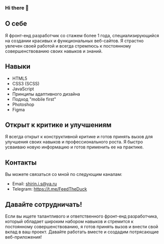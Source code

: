 ### Hi there 👋

## О себе
Я фронт-енд разработчик со стажем более 1 года, специализирующийся на создании красивых и функциональных веб-сайтов. Я страстно увлечен своей работой и всегда стремлюсь к постоянному совершенствованию своих навыков и знаний.

## Навыки
- HTML5
- CSS3 (SCSS)
- JavaScript
- Принципы адаптивного дизайна
- Подход "mobile first"
- Photoshop
- Figma

## Открыт к критике и улучшениям
Я всегда открыт к конструктивной критике и готов принять вызов для улучшения своих навыков и профессионального роста. Я быстро усваиваю новую информацию и готов применить ее на практике.

## Контакты
Вы можете связаться со мной по следующим каналам:
- Email: shirin.i.s@ya.ru
- Telegram: https://t.me/FeedTheDuck

## Давайте сотрудничать!
Если вы ищете талантливого и ответственного фронт-енд разработчика, который обладает широким набором навыков и стремится к постоянному совершенствованию, я готов принять вызов и внести свой вклад в ваш проект. Давайте работать вместе и создадим потрясающие веб-приложения!

<!--
**SB-BABY/SB-BABY** is a ✨ _special_ ✨ repository because its `README.md` (this file) appears on your GitHub profile.

Here are some ideas to get you started:

- 🔭 I’m currently working on ...
- 🌱 I’m currently learning ...
- 👯 I’m looking to collaborate on ...
- 🤔 I’m looking for help with ...
- 💬 Ask me about ...
- 📫 How to reach me: ...
- 😄 Pronouns: ...
- ⚡ Fun fact: ...
-->
